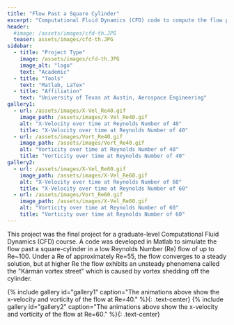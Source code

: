 ```yaml
---
title: "Flow Past a Square Cylinder"
excerpt: "Computational Fluid Dynamics (CFD) code to compute the flow past a square cylinder at low Reynolds Numbers using a Incompressible 2D Navier-Stokes solver"
header:
  #image: /assets/images/cfd-th.JPG
  teaser: assets/images/cfd-th.JPG
sidebar:
  - title: "Project Type"
    image: /assets/images/cfd-th.JPG
    image_alt: "logo"
    text: "Academic"
  - title: "Tools"
    text: "Matlab, LaTex"
  - title: "Affiliation"
    text: "University of Texas at Austin, Aerospace Engineering"
gallery1:
  - url: /assets/images/X-Vel_Re40.gif
    image_path: /assets/images/X-Vel_Re40.gif
    alt: "X-Velocity over time at Reynolds Number of 40"
    title: "X-Velocity over time at Reynolds Number of 40"
  - url: /assets/images/Vort_Re40.gif
    image_path: /assets/images/Vort_Re40.gif
    alt: "Vorticity over time at Reynolds Number of 40"
    title: "Vorticity over time at Reynolds Number of 40"
gallery2:  
  - url: /assets/images/X-Vel_Re60.gif
    image_path: /assets/images/X-Vel_Re60.gif
    alt: "X-Velocity over time at Reynolds Number of 60"
    title: "X-Velocity over time at Reynolds Number of 60"
  - url: /assets/images/Vort_Re60.gif
    image_path: /assets/images/X-Vel_Re60.gif
    alt: "Vorticity over time at Reynolds Number of 60"
    title: "Vorticity over time at Reynolds Number of 60"
---
```


This project was the final project for a graduate-level Computational Fluid Dynamics (CFD) course. A code was developed in Matlab to simulate the flow past a square-cylinder in a low Reynolds Number (Re) flow of up to Re~100. Under a Re of approximately Re=55, the flow converges to a steady solution, but at higher Re the flow exhibits an unsteady phenomena called the "Kármán vortex street" which is caused by vortex shedding off the cylinder.

{% include gallery id="gallery1" caption="The animations above show the x-velocity and vorticity of the flow at Re=40." %}{: .text-center}
{% include gallery id="gallery2" caption="The animations above show the x-velocity and vorticity of the flow at Re=60." %}{: .text-center}
